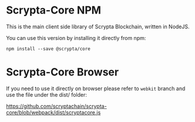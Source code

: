 # Scrypta-Core NPM

This is the main client side library of Scrypta Blockchain, written in NodeJS.

You can use this version by installing it directly from npm:

```npm install --save @scrypta/core```


# Scrypta-Core Browser

If you need to use it directly on browser please refer to `webkit` branch and use the file under the dist/ folder:

https://github.com/scryptachain/scrypta-core/blob/webpack/dist/scryptacore.js
